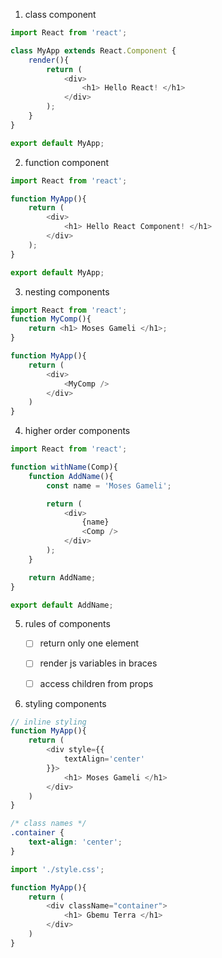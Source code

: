1. class component

``` js
import React from 'react';

class MyApp extends React.Component {
    render(){
        return (
            <div>
                <h1> Hello React! </h1>
            </div>
        );
    }
}

export default MyApp;
```

2. function component

``` js
import React from 'react';

function MyApp(){
    return (
        <div>
            <h1> Hello React Component! </h1>
        </div>
    );
}

export default MyApp;
```

3. nesting components

``` js
import React from 'react';
function MyComp(){
    return <h1> Moses Gameli </h1>;
}

function MyApp(){
    return (
        <div>
            <MyComp />
        </div>
    )
}
```



4. higher order components

``` js
import React from 'react';

function withName(Comp){
    function AddName(){
        const name = 'Moses Gameli';

        return (
            <div>
                {name}
                <Comp />
            </div>
        );
    }

    return AddName;
}

export default AddName;
```

5. rules of components
   - [ ] return only one element
   - [ ] render js variables in braces
   - [ ] access children from props


6. styling components

``` js
// inline styling
function MyApp(){
    return (
        <div style={{
            textAlign='center'
        }}>
            <h1> Moses Gameli </h1>
        </div>
    )
}
```

``` css
/* class names */
.container {
    text-align: 'center';
}
```
``` js
import './style.css';

function MyApp(){
    return (
        <div className="container">
            <h1> Gbemu Terra </h1>
        </div>
    )
}
```